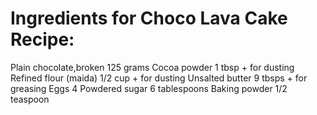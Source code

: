 # Ingredients for Choco Lava Cake Recipe:

Plain chocolate,broken 125 grams
Cocoa powder 1 tbsp + for dusting
Refined flour (maida) 1/2 cup + for dusting
Unsalted butter 9 tbsps + for greasing
Eggs 4
Powdered sugar 6 tablespoons
Baking powder 1/2 teaspoon
